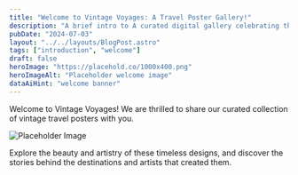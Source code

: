 ```yaml
---
title: "Welcome to Vintage Voyages: A Travel Poster Gallery!"
description: "A brief intro to A curated digital gallery celebrating the beauty and artistry of vintage travel posters. Discover iconic designs from around the world."
pubDate: "2024-07-03"
layout: "../../layouts/BlogPost.astro"
tags: ["introduction", "welcome"]
draft: false
heroImage: "https://placehold.co/1000x400.png"
heroImageAlt: "Placeholder welcome image"
dataAiHint: "welcome banner"
---
```


Welcome to Vintage Voyages! We are thrilled to share our curated collection of vintage travel posters with you.

![Placeholder Image](https://placehold.co/800x400.png "Vintage Travel Poster")

Explore the beauty and artistry of these timeless designs, and discover the stories behind the destinations and artists that created them.
